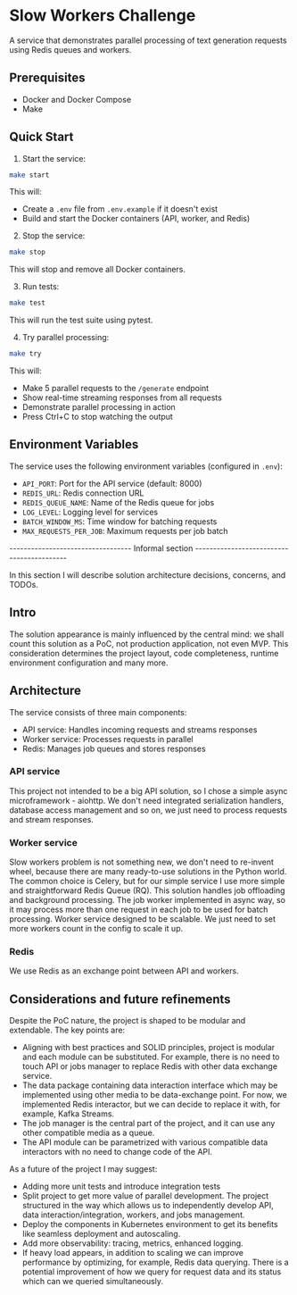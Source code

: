 # Slow Workers Challenge

A service that demonstrates parallel processing of text generation requests using Redis queues and workers.

## Prerequisites

- Docker and Docker Compose
- Make

## Quick Start

1. Start the service:
```bash
make start
```
This will:
- Create a `.env` file from `.env.example` if it doesn't exist
- Build and start the Docker containers (API, worker, and Redis)

2. Stop the service:
```bash
make stop
```
This will stop and remove all Docker containers.

3. Run tests:
```bash
make test
```
This will run the test suite using pytest.

4. Try parallel processing:
```bash
make try
```
This will:
- Make 5 parallel requests to the `/generate` endpoint
- Show real-time streaming responses from all requests
- Demonstrate parallel processing in action
- Press Ctrl+C to stop watching the output

## Environment Variables

The service uses the following environment variables (configured in `.env`):
- `API_PORT`: Port for the API service (default: 8000)
- `REDIS_URL`: Redis connection URL
- `REDIS_QUEUE_NAME`: Name of the Redis queue for jobs
- `LOG_LEVEL`: Logging level for services
- `BATCH_WINDOW_MS`: Time window for batching requests
- `MAX_REQUESTS_PER_JOB`: Maximum requests per job batch


---------------------------------- Informal section ------------------------------------------

In this section I will describe solution architecture decisions, concerns, and TODOs.

## Intro

The solution appearance is mainly influenced by the central mind: we shall count this solution as a PoC, not production application, not even MVP.
This consideration determines the project layout, code completeness, runtime environment configuration and many more.


## Architecture

The service consists of three main components:
- API service: Handles incoming requests and streams responses
- Worker service: Processes requests in parallel
- Redis: Manages job queues and stores responses

### API service

This project not intended to be a big API solution, so I chose a simple async microframework - aiohttp. 
We don't need integrated serialization handlers, database access management and so on, we just need to process requests and stream responses.

### Worker service

Slow workers problem is not something new, we don't need to re-invent wheel, because there are many ready-to-use solutions in the Python world. 
The common choice is Celery, but for our simple service I use more simple and straightforward Redis Queue (RQ). This solution handles job offloading and background processing.
The job worker implemented in async way, so it may process more than one request in each job to be used for batch processing.
Worker service designed to be scalable. We just need to set more workers count in the config to scale it up. 

### Redis

We use Redis as an exchange point between API and workers. 

## Considerations and future refinements

Despite the PoC nature, the project is shaped to be modular and extendable. The key points are:
* Aligning with best practices and SOLID principles, project is modular and each module can be substituted. For example, there is no need to touch API or jobs manager to replace Redis with other data exchange service.
* The data package containing data interaction interface which may be implemented using other media to be data-exchange point. For now, we implemented Redis interactor, but we can decide to replace it with, for example, Kafka Streams.
* The job manager is the central part of the project, and it can use any other compatible media as a queue.
* The API module can be parametrized with various compatible data interactors with no need to change code of the API.

As a future of the project I may suggest:
* Adding more unit tests and introduce integration tests
* Split project to get more value of parallel development. The project structured in the way which allows us to independently develop API, data interaction/integration, workers, and jobs management.
* Deploy the components in Kubernetes environment to get its benefits like seamless deployment and autoscaling.
* Add more observability: tracing, metrics, enhanced logging.
* If heavy load appears, in addition to scaling we can improve performance by optimizing, for example, Redis data querying. There is a potential improvement of how we query for request data and its status which can we queried simultaneously. 



